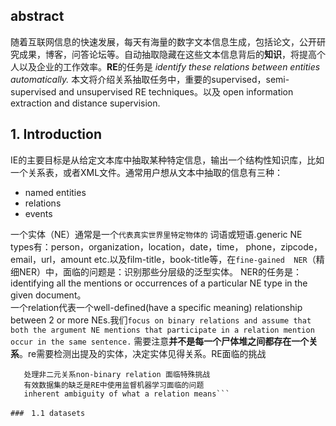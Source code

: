 ## abstract
随着互联网信息的快速发展，每天有海量的数字文本信息生成，包括论文，公开研究成果，博客，问答论坛等。自动抽取隐藏在这些文本信息背后的**知识**，将提高个人以及企业的工作效率。**RE**的任务是 _identify these relations between entities automatically._ 本文将介绍关系抽取任务中，重要的supervised，semi-supervised and unsupervised RE techniques。以及 open information extraction and distance supervision.
## 1. Introduction
IE的主要目标是从给定文本库中抽取某种特定信息，输出一个结构性知识库，比如一个关系表，或者XML文件。通常用户想从文本中抽取的信息有三种：
+ named entities
+ relations 
+ events

一个实体（NE）通常是一个`代表真实世界里特定物体的` 词语或短语.generic NE types有：person，organization，location，date，time，
phone，zipcode，email，url，amount etc.以及film-title，book-title等，在`fine-gained  NER`（精细NER）中，面临的问题是：识别那些分层级的泛型实体。
NER的任务是：identifying all the mentions or occurrences of a particular NE type in the
given document。<br>
一个relation代表一个well-defined(have a specific meaning) relationship between 2 or more NEs.我们```focus on binary relations and
assume that both the argument NE mentions that participate in a relation mention occur in the same sentence.``` 需要注意**并不是每一个尸体堆之间都存在一个关系**。re需要检测出提及的实体，决定实体见得关系。RE面临的挑战
```存在大量类目繁多的可能关系
   处理非二元关系non-binary relation 面临特殊挑战
   有效数据集的缺乏是RE中使用监督机器学习面临的问题
   inherent ambiguity of what a relation means```
   
###　1.1 datasets 

